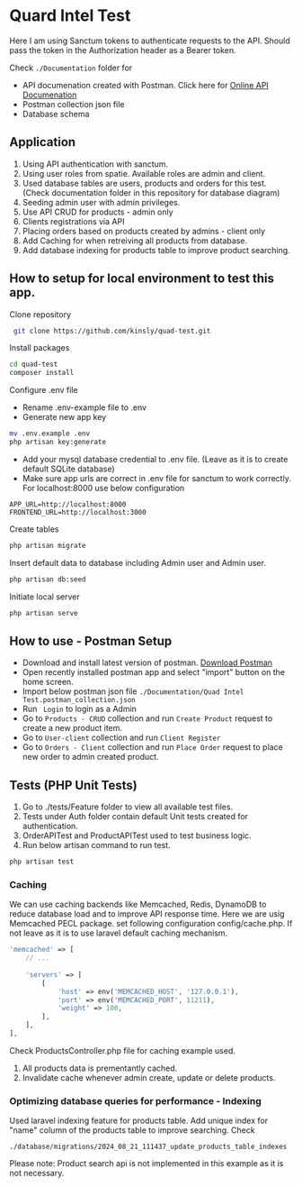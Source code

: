 # Quard Intel Test
Here I am using Sanctum tokens to authenticate requests to the API. Should pass the token in the Authorization header as a Bearer token.

Check ```./Documentation``` folder for 
* API documenation created with Postman. Click here for [Online API Documenation](https://documenter.getpostman.com/view/321583/2sAXjDfbRG)
* Postman collection json file
* Database schema

## Application
1. Using API authentication with sanctum.
2. Using user roles from spatie. Available roles are admin and client.
3. Used database tables are users, products and orders for this test. (Check documentation folder in this repository for database diagram)
4. Seeding admin user with admin privileges.
5. Use API CRUD for products - admin only
6. Clients registrations via API
7. Placing orders based on products created by admins - client only
8. Add Caching for when retreiving all products from database.
9. Add database indexing for products table to improve product searching.

## How to setup for local environment to test this app.
Clone repository
```bash
 git clone https://github.com/kinsly/quad-test.git
```
Install packages
```bash
cd quad-test
composer install
```
Configure .env file
* Rename .env-example file to .env
* Generate new app key
```bash
mv .env.example .env
php artisan key:generate
```
* Add your mysql database credential to .env file. (Leave as it is to create default SQLite database)
* Make sure app urls are correct in .env file for sanctum to work correctly. For localhost:8000 use below configuration
```
APP_URL=http://localhost:8000
FRONTEND_URL=http://localhost:3000
```
Create tables
```bash
php artisan migrate
```
Insert default data to database including Admin user and Admin user.

```bash
php artisan db:seed
```
Initiate local server
```bash
php artisan serve
```
## How to use - Postman Setup
* Download and install latest version of postman.
[Download Postman](https://www.postman.com/downloads/)
* Open recently installed postman app and select "import" button on the home screen.
* Import below postman json file
```./Documentation/Quad Intel Test.postman_collection.json```
* Run ``` Login``` to login as a Admin
* Go to ```Products - CRUD``` collection and run ```Create Product``` request to create a new product item.
* Go to ```User-client``` collection and run ```Client Register``` 
* Go to ```Orders - Client``` collection and run ```Place Order``` request to place new order to admin created product.

## Tests (PHP Unit Tests)
1. Go to ./tests/Feature folder to view all available test files.
2. Tests under Auth folder contain default Unit tests created for authentication.
3. OrderAPITest and ProductAPITest used to test business logic.
4. Run below artisan command to run test.
```bash
php artisan test
```

### Caching
We can use caching backends like Memcached, Redis, DynamoDB to reduce database load and to improve API response time. Here we are usig  Memcached PECL package. set following configuration config/cache.php. If not leave as it is to use laravel default caching mechanism. 

```php
'memcached' => [
    // ...
 
    'servers' => [
        [
            'host' => env('MEMCACHED_HOST', '127.0.0.1'),
            'port' => env('MEMCACHED_PORT', 11211),
            'weight' => 100,
        ],
    ],
],
```

Check ProductsController.php file for caching example used. 
1. All products data is prementantly cached.
2. Invalidate cache whenever admin create, update or delete products.

### Optimizing database queries for performance - Indexing

Used laravel indexing feature for products table. Add unique index for "name" column of the products table to improve searching. Check

```./database/migrations/2024_08_21_111437_update_products_table_indexes```

Please note: Product search api is not implemented in this example as it is not necessary. 